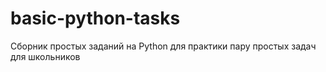 # basic-python-tasks
Сборник простых заданий на Python для практики
пару простых задач для школьников
